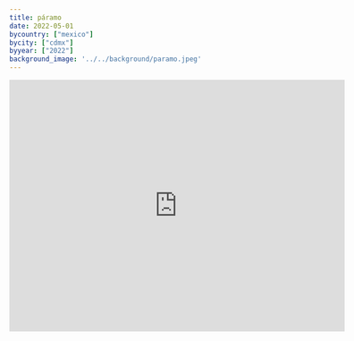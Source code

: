 ```yaml
---
title: páramo
date: 2022-05-01
bycountry: ["mexico"]
bycity: ["cdmx"]
byyear: ["2022"]
background_image: '../../background/paramo.jpeg'
---
```


<iframe src="https://www.google.com/maps/embed?pb=!1m18!1m12!1m3!1d3762.959903676056!2d-99.1651899240005!3d19.4141383412687!2m3!1f0!2f0!3f0!3m2!1i1024!2i768!4f13.1!3m3!1m2!1s0x85d1ff3eab849daf%3A0x386188a8b43d3b55!2zUMOhcmFtbw!5e0!3m2!1sen!2sus!4v1701980200791!5m2!1sen!2sus" width="600" height="450" style="border:0;" allowfullscreen="" loading="lazy" referrerpolicy="no-referrer-when-downgrade"></iframe>